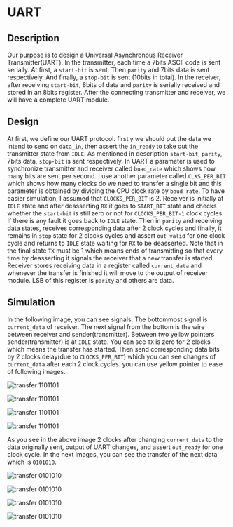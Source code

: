 # UART

## Description

Our purpose is to design a Universal Asynchronous Receiver Transmitter(UART).
In the transmitter, each time a 7bits ASCII code is sent serially. At first, a `start-bit` is sent. Then `parity` and 7bits data is sent respectively. And finally, a `stop-bit` is sent (10bits in total).
In the receiver, after receiving `start-bit`, 8bits of data and `parity` is serially received and stored in an 8bits register.
After the connecting transmitter and receiver, we will have a complete UART module.

## Design

At first, we define our UART protocol. firstly we should put the data we intend to send on `data_in`, then assert the `in_ready` to take out the transmitter state from `IDLE`. As mentioned in description `start-bit`, `parity`, 7bits data, `stop-bit` is sent respectively. 
In UART a parameter is used to synchronize transmitter and receiver called `buad_rate` which shows how many bits are sent per second. I use another parameter called `CLKS_PER_BIT` which shows how many clocks do we need to transfer a single bit and this parameter is obtained by dividing the CPU clock rate by `baud rate`. To have easier simulation, I assumed that `CLOCKS_PER_BIT` is 2. 
Receiver is initially at `IDLE` state and after deasserting `RX` it goes to `START_BIT` state and checks whether the `start-bit` is still zero or not for `CLOCKS_PER_BIT-1` clock cycles. If there is any fault it goes back to `IDLE` state. Then in `parity` and receiving data states, receives corresponding data after 2 clock cycles and finally, it remains in `stop` state for 2 clocks cycles and assert `out_valid` for one clock cycle and returns to `IDLE` state waiting for `RX` to be deasserted. Note that in the final state `TX` must be 1 which means ends of transmitting so that every time by deasserting it signals the receiver that a new transfer is started.
Receiver stores receiving data in a register called `current_data` and whenever the transfer is finished it will move to the output of receiver module. LSB of this register is `parity` and others are data. 

## Simulation

In the following image, you can see signals. The bottommost signal is `current_data` of receiver. The next signal from the bottom is the wire between receiver and sender(transmitter). Between two yellow pointers sender(transmitter) is at `IDLE` state. You can see `TX` is zero for 2 clocks which means the transfer has started. Then send corresponding data bits by 2 clocks delay(due to `CLOCKS_PER_BIT`) which you can see changes of `current_data` after each 2 clock cycles. you can use yellow pointer to ease of following images.

![transfer 1101101](https://github.com/sepehrMSP/digital-system-design-laboratory/tree/master/UART/images/uart1.JPG)

![transfer 1101101](https://github.com/sepehrMSP/digital-system-design-laboratory/tree/master/UART/images/uart2.JPG)

![transfer 1101101](https://github.com/sepehrMSP/digital-system-design-laboratory/tree/master/UART/images/uart3.JPG)

![transfer 1101101](https://github.com/sepehrMSP/digital-system-design-laboratory/tree/master/UART/images/uart4.JPG)

As you see in the above image 2 clocks after changing `current_data` to the data originally sent, output of UART changes, and assert `out_ready` for one clock cycle. In the next images, you can see the transfer of the next data which is `0101010`.

![transfer 0101010](https://github.com/sepehrMSP/digital-system-design-laboratory/tree/master/UART/images/uart5.JPG)

![transfer 0101010](https://github.com/sepehrMSP/digital-system-design-laboratory/tree/master/UART/images/uart6.JPG)

![transfer 0101010](https://github.com/sepehrMSP/digital-system-design-laboratory/tree/master/UART/images/uart7.JPG)

![transfer 0101010](https://github.com/sepehrMSP/digital-system-design-laboratory/tree/master/UART/images/uart8.JPG)
